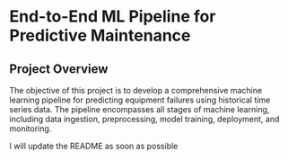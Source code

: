 # End-to-End ML Pipeline for Predictive Maintenance

## Project Overview

The objective of this project is to develop a comprehensive machine learning pipeline for predicting equipment failures using historical time series data. The pipeline encompasses all stages of machine learning, including data ingestion, preprocessing, model training, deployment, and monitoring.


I will update the README as soon as possible
